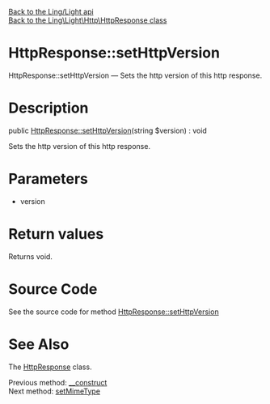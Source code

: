 [Back to the Ling/Light api](https://github.com/lingtalfi/Light/blob/master/doc/api/Ling/Light.md)<br>
[Back to the Ling\Light\Http\HttpResponse class](https://github.com/lingtalfi/Light/blob/master/doc/api/Ling/Light/Http/HttpResponse.md)


HttpResponse::setHttpVersion
================



HttpResponse::setHttpVersion — Sets the http version of this http response.




Description
================


public [HttpResponse::setHttpVersion](https://github.com/lingtalfi/Light/blob/master/doc/api/Ling/Light/Http/HttpResponse/setHttpVersion.md)(string $version) : void




Sets the http version of this http response.




Parameters
================


- version

    


Return values
================

Returns void.








Source Code
===========
See the source code for method [HttpResponse::setHttpVersion](https://github.com/lingtalfi/Light/blob/master/Http/HttpResponse.php#L131-L134)


See Also
================

The [HttpResponse](https://github.com/lingtalfi/Light/blob/master/doc/api/Ling/Light/Http/HttpResponse.md) class.

Previous method: [__construct](https://github.com/lingtalfi/Light/blob/master/doc/api/Ling/Light/Http/HttpResponse/__construct.md)<br>Next method: [setMimeType](https://github.com/lingtalfi/Light/blob/master/doc/api/Ling/Light/Http/HttpResponse/setMimeType.md)<br>


